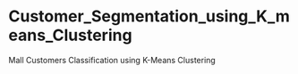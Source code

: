 # Customer_Segmentation_using_K_means_Clustering
Mall Customers Classification using K-Means Clustering
